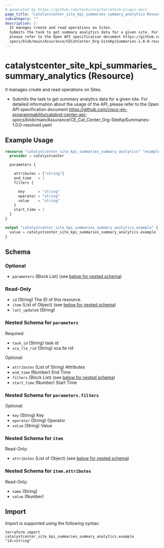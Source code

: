 ```yaml
---
# generated by https://github.com/hashicorp/terraform-plugin-docs
page_title: "catalystcenter_site_kpi_summaries_summary_analytics Resource - terraform-provider-catalystcenter"
subcategory: ""
description: |-
  It manages create and read operations on Sites.
  Submits the task to get summary analytics data for a given site. For detailed information about the usage of the API,
  please refer to the Open API specification document https://github.com/cisco-en-programmability/catalyst-center-api-
  specs/blob/main/Assurance/CECatCenter_Org-SiteKpiSummaries-1.0.0-resolved.yaml
---
```


# catalystcenter_site_kpi_summaries_summary_analytics (Resource)

It manages create and read operations on Sites.

- Submits the task to get summary analytics data for a given site. For detailed information about the usage of the API,
please refer to the Open API specification document https://github.com/cisco-en-programmability/catalyst-center-api-
specs/blob/main/Assurance/CE_Cat_Center_Org-SiteKpiSummaries-1.0.0-resolved.yaml

## Example Usage

```terraform
resource "catalystcenter_site_kpi_summaries_summary_analytics" "example" {
  provider = catalystcenter

  parameters {

    attributes = ["string"]
    end_time   = 1
    filters {

      key      = "string"
      operator = "string"
      value    = "string"
    }
    start_time = 1
  }
}

output "catalystcenter_site_kpi_summaries_summary_analytics_example" {
  value = catalystcenter_site_kpi_summaries_summary_analytics.example
}
```

<!-- schema generated by tfplugindocs -->
## Schema

### Optional

- `parameters` (Block List) (see [below for nested schema](#nestedblock--parameters))

### Read-Only

- `id` (String) The ID of this resource.
- `item` (List of Object) (see [below for nested schema](#nestedatt--item))
- `last_updated` (String)

<a id="nestedblock--parameters"></a>
### Nested Schema for `parameters`

Required:

- `task_id` (String) task id
- `xca_lle_rid` (String) xca lle rid

Optional:

- `attributes` (List of String) Attributes
- `end_time` (Number) End Time
- `filters` (Block List) (see [below for nested schema](#nestedblock--parameters--filters))
- `start_time` (Number) Start Time

<a id="nestedblock--parameters--filters"></a>
### Nested Schema for `parameters.filters`

Optional:

- `key` (String) Key
- `operator` (String) Operator
- `value` (String) Value



<a id="nestedatt--item"></a>
### Nested Schema for `item`

Read-Only:

- `attributes` (List of Object) (see [below for nested schema](#nestedobjatt--item--attributes))

<a id="nestedobjatt--item--attributes"></a>
### Nested Schema for `item.attributes`

Read-Only:

- `name` (String)
- `value` (Number)

## Import

Import is supported using the following syntax:

```shell
terraform import catalystcenter_site_kpi_summaries_summary_analytics.example "id:=string"
```

